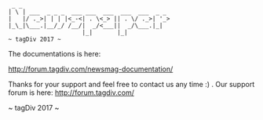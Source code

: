      _ _
    | \ | ___  _ _ _  ___ ___  ___  ___  ___  _ _
    |   |/ ._>| | | |<_-<| . \<_> || . \/ ._>| '_>
    |_\_|\___.|__/_/ /__/|  _/<___||  _/\___.|_|
                         |_|       |_|
    ~ tagDiv 2017 ~


The documentations is here: 

http://forum.tagdiv.com/newsmag-documentation/


Thanks for your support and feel free to contact us any time :) . 
Our support forum is here:
http://forum.tagdiv.com/ 

~ tagDiv 2017 ~
